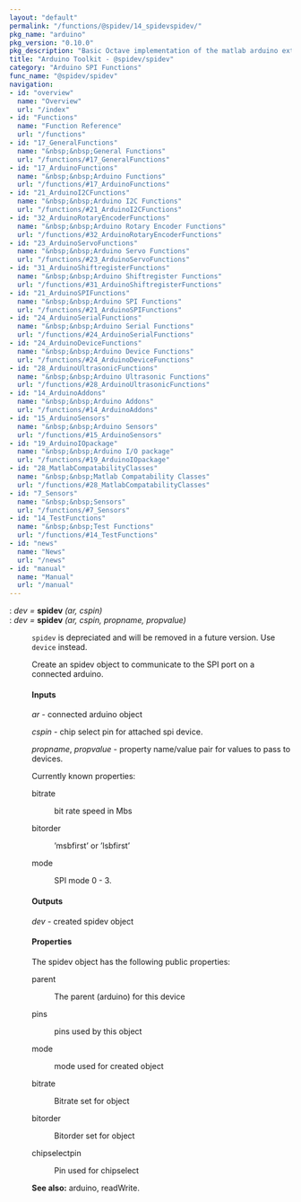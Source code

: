 ```yaml
---
layout: "default"
permalink: "/functions/@spidev/14_spidevspidev/"
pkg_name: "arduino"
pkg_version: "0.10.0"
pkg_description: "Basic Octave implementation of the matlab arduino extension,  allowing communication to a programmed arduino board to control its  hardware."
title: "Arduino Toolkit - @spidev/spidev"
category: "Arduino SPI Functions"
func_name: "@spidev/spidev"
navigation:
- id: "overview"
  name: "Overview"
  url: "/index"
- id: "Functions"
  name: "Function Reference"
  url: "/functions"
- id: "17_GeneralFunctions"
  name: "&nbsp;&nbsp;General Functions"
  url: "/functions/#17_GeneralFunctions"
- id: "17_ArduinoFunctions"
  name: "&nbsp;&nbsp;Arduino Functions"
  url: "/functions/#17_ArduinoFunctions"
- id: "21_ArduinoI2CFunctions"
  name: "&nbsp;&nbsp;Arduino I2C Functions"
  url: "/functions/#21_ArduinoI2CFunctions"
- id: "32_ArduinoRotaryEncoderFunctions"
  name: "&nbsp;&nbsp;Arduino Rotary Encoder Functions"
  url: "/functions/#32_ArduinoRotaryEncoderFunctions"
- id: "23_ArduinoServoFunctions"
  name: "&nbsp;&nbsp;Arduino Servo Functions"
  url: "/functions/#23_ArduinoServoFunctions"
- id: "31_ArduinoShiftregisterFunctions"
  name: "&nbsp;&nbsp;Arduino Shiftregister Functions"
  url: "/functions/#31_ArduinoShiftregisterFunctions"
- id: "21_ArduinoSPIFunctions"
  name: "&nbsp;&nbsp;Arduino SPI Functions"
  url: "/functions/#21_ArduinoSPIFunctions"
- id: "24_ArduinoSerialFunctions"
  name: "&nbsp;&nbsp;Arduino Serial Functions"
  url: "/functions/#24_ArduinoSerialFunctions"
- id: "24_ArduinoDeviceFunctions"
  name: "&nbsp;&nbsp;Arduino Device Functions"
  url: "/functions/#24_ArduinoDeviceFunctions"
- id: "28_ArduinoUltrasonicFunctions"
  name: "&nbsp;&nbsp;Arduino Ultrasonic Functions"
  url: "/functions/#28_ArduinoUltrasonicFunctions"
- id: "14_ArduinoAddons"
  name: "&nbsp;&nbsp;Arduino Addons"
  url: "/functions/#14_ArduinoAddons"
- id: "15_ArduinoSensors"
  name: "&nbsp;&nbsp;Arduino Sensors"
  url: "/functions/#15_ArduinoSensors"
- id: "19_ArduinoIOpackage"
  name: "&nbsp;&nbsp;Arduino I/O package"
  url: "/functions/#19_ArduinoIOpackage"
- id: "28_MatlabCompatabilityClasses"
  name: "&nbsp;&nbsp;Matlab Compatability Classes"
  url: "/functions/#28_MatlabCompatabilityClasses"
- id: "7_Sensors"
  name: "&nbsp;&nbsp;Sensors"
  url: "/functions/#7_Sensors"
- id: "14_TestFunctions"
  name: "&nbsp;&nbsp;Test Functions"
  url: "/functions/#14_TestFunctions"
- id: "news"
  name: "News"
  url: "/news"
- id: "manual"
  name: "Manual"
  url: "/manual"
---
```

<dl class="def">
<dt id="index-spidev"><span class="category">: </span><span><em><var>dev</var> =</em> <strong>spidev</strong> <em>(<var>ar</var>, <var>cspin</var>)</em><a href='#index-spidev' class='copiable-anchor'></a></span></dt>
<dt id="index-spidev-1"><span class="category">: </span><span><em><var>dev</var> =</em> <strong>spidev</strong> <em>(<var>ar</var>, <var>cspin</var>, <var>propname</var>, <var>propvalue</var>)</em><a href='#index-spidev-1' class='copiable-anchor'></a></span></dt>
<dd>
<p><code>spidev</code> is depreciated and will be removed in a future version.
 Use <code>device</code> instead.
</p>
<p>Create an spidev object to communicate to the SPI port on a connected arduino.
</p>
<span id="Inputs"></span><h4 class="subsubheading">Inputs</h4>
<p><var>ar</var> - connected arduino object
</p>
<p><var>cspin</var> - chip select pin for attached spi device.
</p>
<p><var>propname</var>, <var>propvalue</var> - property name/value pair for values to pass to devices.
</p>
<p>Currently known properties:
 </p><dl compact="compact">
<dt><span>bitrate</span></dt>
<dd><p>bit rate speed in Mbs
 </p></dd>
<dt><span>bitorder</span></dt>
<dd><p>&rsquo;msbfirst&rsquo; or &rsquo;lsbfirst&rsquo;
 </p></dd>
<dt><span>mode</span></dt>
<dd><p>SPI mode 0 - 3.
 </p></dd>
</dl>

<span id="Outputs"></span><h4 class="subsubheading">Outputs</h4>
<p><var>dev</var> - created spidev object
</p>
<span id="Properties"></span><h4 class="subsubheading">Properties</h4>
<p>The spidev object has the following public properties:
 </p><dl compact="compact">
<dt><span>parent</span></dt>
<dd><p>The parent (arduino) for this device
 </p></dd>
<dt><span>pins</span></dt>
<dd><p>pins used by this object
 </p></dd>
<dt><span>mode</span></dt>
<dd><p>mode used for created object
 </p></dd>
<dt><span>bitrate</span></dt>
<dd><p>Bitrate set for object
 </p></dd>
<dt><span>bitorder</span></dt>
<dd><p>Bitorder set for object
 </p></dd>
<dt><span>chipselectpin</span></dt>
<dd><p>Pin used for chipselect
 </p></dd>
</dl>


<p><strong>See also:</strong> arduino, readWrite.
 </p></dd></dl>